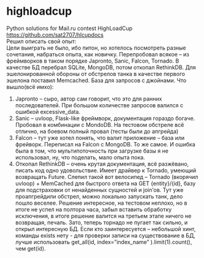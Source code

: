 # highloadcup
Python solutions for Mail.ru contest HighLoadCup https://github.com/sat2707/hlcupdocs <br>
Решил описать свой опыт: <br>
Цели выиграть не было, ибо питон, но хотелось посмотреть разные сочетания, набраться опыта, как новичку. Перепробовал всякое – из фреймворков в таком порядке Japronto, Sanic, Falcon, Tornado. В качестве БД перебрал SQLite, MongoDB, потом откопал RethinkDB. Для эшелонированной обороны от обстрелов танка в качестве первого эшелона поставил Memcached. База для запросов с джойнами.
Что вышло(всё имхо):
1) Japronto – сыро, автор сам говорит, что это для ранних последователей. При большом количестве запросов валился с ошибкой excessive_data.
2) Sanic – uvloop, Flask-like фреймворк, документация гораздо богаче. Пробовал в комбинации с MondoDB. На тестовом обстреле всё отлично, на боевом полный провал (тесты были до апгрейда)
3) Falcon – тут уже хотел понять, что валит приложение – база или фрейворк. Переписал на Falcon c MongoDB. То же самое.
И ошибка была в том, что мультипоточность при загрузке базы я не использовал, ну, что поделать, мало опыта пока.
4) Откопал RethinkDB – очень крутая документация, всё разжёвано, писать код одно удовольствие. Имеет драйвер к Tornado, умеющий возвращать Future. Слепил такой вот велосипед – Tornado (вкорячил uvloop) + MemCached для быстрого ответа на GET {entity}/{id}, базу для подстраховки от ненайденных сущностей и join’ов. Тут уже проапгрейдили обстрел, можно локально запускать танк, дело пошло веселее. Решение интересное, на тестовом неплохо, но в итоге не успел на полтора часа, забыл вставить обработку исключения, в итоге решение валится на третьем этапе ничего не возвращая, печаль. Зато, теперь торнадо не пугает так сильно, и открыл интересную БД.
Если кто заинтересуется – небольшой хинт, команды exists нету - для проверки записи на существование в БД, лучше использовать get_all(id, index=”index_name” ).limit(1).count(), чем get(id).
